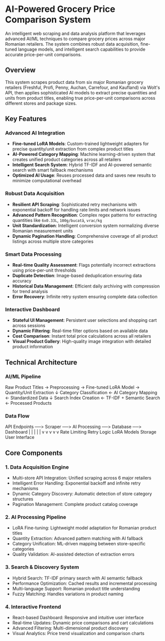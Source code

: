 # AI-Powered Grocery Price Comparison System

An intelligent web scraping and data analysis platform that leverages advanced AI/ML techniques to compare grocery prices across major Romanian retailers. The system combines robust data acquisition, fine-tuned language models, and intelligent search capabilities to provide accurate price-per-unit comparisons.

## Overview

This system scrapes product data from six major Romanian grocery retailers (Freshful, Profi, Penny, Auchan, Carrefour, and Kaufland) via Wolt's API, then applies sophisticated AI models to extract precise quantities and units from product titles, enabling true price-per-unit comparisons across different stores and package sizes.

## Key Features

### Advanced AI Integration
- **Fine-tuned LoRA Models**: Custom-trained lightweight adapters for precise quantity/unit extraction from complex product titles  
- **AI-Powered Category Mapping**: Machine learning-driven system that creates unified product categories across all retailers  
- **Intelligent Search System**: Hybrid TF-IDF and AI-powered semantic search with smart fallback mechanisms  
- **Optimized AI Usage**: Reuses processed data and saves new results to minimize computational overhead  

### Robust Data Acquisition
- **Resilient API Scraping**: Sophisticated retry mechanisms with exponential backoff for handling rate limits and network issues  
- **Advanced Pattern Recognition**: Complex regex patterns for extracting quantities like `6x0.33L`, `100g/bucată`, `vrac/kg`  
- **Unit Standardization**: Intelligent conversion system normalizing diverse Romanian measurement units  
- **Dynamic Pagination Handling**: Comprehensive coverage of all product listings across multiple store categories  

### Smart Data Processing
- **Real-time Quality Assessment**: Flags potentially incorrect extractions using price-per-unit thresholds  
- **Duplicate Detection**: Image-based deduplication ensuring data accuracy  
- **Historical Data Management**: Efficient daily archiving with compression for trend analysis  
- **Error Recovery**: Infinite retry system ensuring complete data collection  

### Interactive Dashboard
- **Stateful UI Management**: Persistent user selections and shopping cart across sessions  
- **Dynamic Filtering**: Real-time filter options based on available data  
- **Cost Comparison**: Instant total price calculations across all retailers  
- **Visual Product Gallery**: High-quality image integration with detailed product information  

## Technical Architecture

### AI/ML Pipeline
Raw Product Titles → Preprocessing → Fine-tuned LoRA Model → Quantity/Unit Extraction
                                                         ↓
Category Classification ← AI Category Mapping ← Standardized Data
                                                         ↓
Search Index Creation ← TF-IDF + Semantic Search ← Processed Products

### Data Flow
API Endpoints ──> Scraper ──> AI Processing ──> Database ──> Dashboard
      |             |              |             |           |
      v             v              v             v           v
 Rate Limiting  Retry Logic   LoRA Models    Storage   User Interface

## Core Components

### 1. Data Acquisition Engine
- Multi-store API Integration: Unified scraping across 6 major retailers  
- Intelligent Error Handling: Exponential backoff and infinite retry mechanisms  
- Dynamic Category Discovery: Automatic detection of store category structures  
- Pagination Management: Complete product catalog coverage  

### 2. AI Processing Pipeline
- LoRA Fine-tuning: Lightweight model adaptation for Romanian product titles  
- Quantity Extraction: Advanced pattern matching with AI fallback  
- Category Unification: ML-driven mapping between store-specific categories  
- Quality Validation: AI-assisted detection of extraction errors  

### 3. Search & Discovery System
- Hybrid Search: TF-IDF primary search with AI semantic fallback  
- Performance Optimization: Cached results and incremental processing  
- Multi-language Support: Romanian product title understanding  
- Fuzzy Matching: Handles variations in product naming  

### 4. Interactive Frontend
- React-based Dashboard: Responsive and intuitive user interface  
- Real-time Updates: Dynamic price comparisons and cart calculations  
- Advanced Filtering: Multi-dimensional product discovery  
- Visual Analytics: Price trend visualization and comparison charts  
